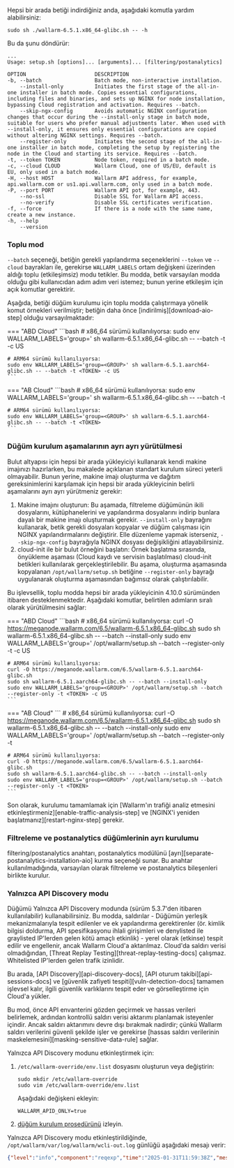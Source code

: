 Hepsi bir arada betiği indirdiğiniz anda, aşağıdaki komutla yardım alabilirsiniz:

```
sudo sh ./wallarm-6.5.1.x86_64-glibc.sh -- -h
```

Bu da şunu döndürür:

```
...
Usage: setup.sh [options]... [arguments]... [filtering/postanalytics]

OPTION                      DESCRIPTION
-b, --batch                 Batch mode, non-interactive installation.
    --install-only          Initiates the first stage of the all-in-one installer in batch mode. Copies essential configurations, including files and binaries, and sets up NGINX for node installation, bypassing Cloud registration and activation. Requires --batch.
    --skip-ngx-config       Avoids automatic NGINX configuration changes that occur during the --install-only stage in batch mode, suitable for users who prefer manual adjustments later. When used with --install-only, it ensures only essential configurations are copied without altering NGINX settings. Requires --batch.
    --register-only         Initiates the second stage of the all-in-one installer in batch mode, completing the setup by registering the node in the Cloud and starting its service. Requires --batch.
-t, --token TOKEN           Node token, required in a batch mode.
-c, --cloud CLOUD           Wallarm Cloud, one of US/EU, default is EU, only used in a batch mode.
-H, --host HOST             Wallarm API address, for example, api.wallarm.com or us1.api.wallarm.com, only used in a batch mode.
-P, --port PORT             Wallarm API pot, for example, 443.
    --no-ssl                Disable SSL for Wallarm API access.
    --no-verify             Disable SSL certificates verification.
-f, --force                 If there is a node with the same name, create a new instance.
-h, --help
    --version
```

### Toplu mod

`--batch` seçeneği, betiğin gerekli yapılandırma seçeneklerini `--token` ve `--cloud` bayrakları ile, gerekirse `WALLARM_LABELS` ortam değişkeni üzerinden aldığı toplu (etkileşimsiz) modu tetikler. Bu modda, betik varsayılan modda olduğu gibi kullanıcıdan adım adım veri istemez; bunun yerine etkileşim için açık komutlar gerektirir.

Aşağıda, betiği düğüm kurulumu için toplu modda çalıştırmaya yönelik komut örnekleri verilmiştir; betiğin daha önce [indirilmiş][download-aio-step] olduğu varsayılmaktadır:

=== "ABD Cloud"
    ```bash
    # x86_64 sürümü kullanılıyorsa:
    sudo env WALLARM_LABELS='group=<GROUP>' sh wallarm-6.5.1.x86_64-glibc.sh -- --batch -t <TOKEN> -c US

    # ARM64 sürümü kullanılıyorsa:
    sudo env WALLARM_LABELS='group=<GROUP>' sh wallarm-6.5.1.aarch64-glibc.sh -- --batch -t <TOKEN> -c US
    ```
=== "AB Cloud"
    ```bash
    # x86_64 sürümü kullanılıyorsa:
    sudo env WALLARM_LABELS='group=<GROUP>' sh wallarm-6.5.1.x86_64-glibc.sh -- --batch -t <TOKEN>

    # ARM64 sürümü kullanılıyorsa:
    sudo env WALLARM_LABELS='group=<GROUP>' sh wallarm-6.5.1.aarch64-glibc.sh -- --batch -t <TOKEN>
    ```

### Düğüm kurulum aşamalarının ayrı ayrı yürütülmesi

Bulut altyapısı için hepsi bir arada yükleyiciyi kullanarak kendi makine imajınızı hazırlarken, bu makalede açıklanan standart kurulum süreci yeterli olmayabilir. Bunun yerine, makine imajı oluşturma ve dağıtım gereksinimlerini karşılamak için hepsi bir arada yükleyicinin belirli aşamalarını ayrı ayrı yürütmeniz gerekir:

1. Makine imajını oluşturun: Bu aşamada, filtreleme düğümünün ikili dosyalarını, kütüphanelerini ve yapılandırma dosyalarını indirip bunlara dayalı bir makine imajı oluşturmak gerekir. `--install-only` bayrağını kullanarak, betik gerekli dosyaları kopyalar ve düğüm çalışması için NGINX yapılandırmalarını değiştirir. Elle düzenleme yapmak isterseniz, `--skip-ngx-config` bayrağıyla NGINX dosyası değişikliğini atlayabilirsiniz.
1. cloud-init ile bir bulut örneğini başlatın: Örnek başlatma sırasında, önyükleme aşaması (Cloud kaydı ve servisin başlatılması) cloud-init betikleri kullanılarak gerçekleştirilebilir. Bu aşama, oluşturma aşamasında kopyalanan `/opt/wallarm/setup.sh` betiğine `--register-only` bayrağı uygulanarak oluşturma aşamasından bağımsız olarak çalıştırılabilir.

Bu işlevsellik, toplu modda hepsi bir arada yükleyicinin 4.10.0 sürümünden itibaren desteklenmektedir. Aşağıdaki komutlar, belirtilen adımların sıralı olarak yürütülmesini sağlar:

=== "ABD Cloud"
    ```bash
    # x86_64 sürümü kullanılıyorsa:
    curl -O https://meganode.wallarm.com/6.5/wallarm-6.5.1.x86_64-glibc.sh
    sudo sh wallarm-6.5.1.x86_64-glibc.sh -- --batch --install-only
    sudo env WALLARM_LABELS='group=<GROUP>' /opt/wallarm/setup.sh --batch --register-only -t <TOKEN> -c US

    # ARM64 sürümü kullanılıyorsa:
    curl -O https://meganode.wallarm.com/6.5/wallarm-6.5.1.aarch64-glibc.sh
    sudo sh wallarm-6.5.1.aarch64-glibc.sh -- --batch --install-only
    sudo env WALLARM_LABELS='group=<GROUP>' /opt/wallarm/setup.sh --batch --register-only -t <TOKEN> -c US
    ```
=== "AB Cloud"
    ```
    # x86_64 sürümü kullanılıyorsa:
    curl -O https://meganode.wallarm.com/6.5/wallarm-6.5.1.x86_64-glibc.sh
    sudo sh wallarm-6.5.1.x86_64-glibc.sh -- --batch --install-only
    sudo env WALLARM_LABELS='group=<GROUP>' /opt/wallarm/setup.sh --batch --register-only -t <TOKEN>

    # ARM64 sürümü kullanılıyorsa:
    curl -O https://meganode.wallarm.com/6.5/wallarm-6.5.1.aarch64-glibc.sh
    sudo sh wallarm-6.5.1.aarch64-glibc.sh -- --batch --install-only
    sudo env WALLARM_LABELS='group=<GROUP>' /opt/wallarm/setup.sh --batch --register-only -t <TOKEN>
    ```

Son olarak, kurulumu tamamlamak için [Wallarm'ın trafiği analiz etmesini etkinleştirmeniz][enable-traffic-analysis-step] ve [NGINX'i yeniden başlatmanız][restart-nginx-step] gerekir.

### Filtreleme ve postanalytics düğümlerinin ayrı kurulumu

filtering/postanalytics anahtarı, postanalytics modülünü [ayrı][separate-postanalytics-installation-aio] kurma seçeneği sunar. Bu anahtar kullanılmadığında, varsayılan olarak filtreleme ve postanalytics bileşenleri birlikte kurulur.

### Yalnızca API Discovery modu

Düğümü Yalnızca API Discovery modunda (sürüm 5.3.7'den itibaren kullanılabilir) kullanabilirsiniz. Bu modda, saldırılar - Düğümün yerleşik mekanizmalarıyla tespit edilenler ve ek yapılandırma gerektirenler (ör. kimlik bilgisi doldurma, API spesifikasyonu ihlali girişimleri ve denylisted ile graylisted IP'lerden gelen kötü amaçlı etkinlik) - yerel olarak (etkinse) tespit edilir ve engellenir, ancak Wallarm Cloud'a aktarılmaz. Cloud'da saldırı verisi olmadığından, [Threat Replay Testing][threat-replay-testing-docs] çalışmaz. Whitelisted IP'lerden gelen trafik izinlidir.

Bu arada, [API Discovery][api-discovery-docs], [API oturum takibi][api-sessions-docs] ve [güvenlik zafiyeti tespiti][vuln-detection-docs] tamamen işlevsel kalır, ilgili güvenlik varlıklarını tespit eder ve görselleştirme için Cloud'a yükler.

Bu mod, önce API envanterini gözden geçirmek ve hassas verileri belirlemek, ardından kontrollü saldırı verisi aktarımı planlamak isteyenler içindir. Ancak saldırı aktarımını devre dışı bırakmak nadirdir; çünkü Wallarm saldırı verilerini güvenli şekilde işler ve gerekirse [hassas saldırı verilerinin maskelemesini][masking-sensitive-data-rule] sağlar.

Yalnızca API Discovery modunu etkinleştirmek için:

1. `/etc/wallarm-override/env.list` dosyasını oluşturun veya değiştirin:

    ```
    sudo mkdir /etc/wallarm-override
    sudo vim /etc/wallarm-override/env.list
    ```

    Aşağıdaki değişkeni ekleyin:

    ```
    WALLARM_APID_ONLY=true
    ```

1. [düğüm kurulum prosedürünü](#requirements) izleyin.

Yalnızca API Discovery modu etkinleştirildiğinde, `/opt/wallarm/var/log/wallarm/wcli-out.log` günlüğü aşağıdaki mesajı verir:

```json
{"level":"info","component":"reqexp","time":"2025-01-31T11:59:38Z","message":"requests export skipped (disabled)"}
```